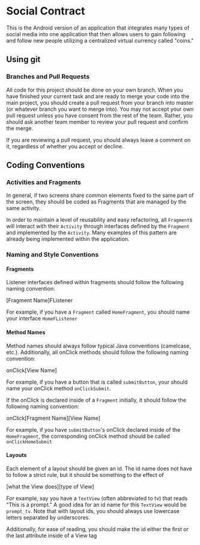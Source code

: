 # Social Contract

This is the Android version of an application that integrates 
many types of social media into one application that then
allows users to gain following and follow new people
utilizing a centralized virtual currency called "coins."

<h2>Using git</h2>
<h3>Branches and Pull Requests</h3>
All code for this project should be done on your own branch.
When you have finished your current task and are ready
to merge your code into the main project, you should create
a pull request from your branch into master (or whatever branch
you want to merge into).  You may not accept your own pull
request unless you have consent from the rest of the team.
Rather, you should ask another team member to review your pull
request and confirm the merge.  

If you are reviewing a pull request, you should always leave
a comment on it, regardless of whether you accept or decline.

<h2>Coding Conventions</h2>
<h3>Activities and Fragments</h3>
In general, if two screens share common elements fixed to the same
part of the screen, they should be coded as Fragments
that are managed by the same activity.

In order to maintain a level of reusability and easy refactoring,
all `Fragment`s will interact with their   `Activity` through
interfaces defined by the `Fragment` and implemented by the
`Activity`.  Many examples of this pattern are already being
implemented within the application.

<h3>Naming and Style Conventions</h3>
<h4>Fragments</h4>
Listener interfaces defined within fragments should follow the
following naming convention:

[Fragment Name]FListener

For example, if you have a `Fragment` called `HomeFragment`,
you should name your interface `HomeFListener`

<h4>Method Names</h4>
Method names should always follow typical Java conventions
(camelcase, etc.).  Additionally, all onClick methods
should follow the following naming convention:

onClick[View Name]

For example, if you have a button that is called `submitButton`,
your should name your onClick method `onClickSubmit`.

If the onClick is declared inside of a `Fragment` initially,
it should follow the following naming convention:

onClick[Fragment Name][View Name]

For example, if you have `submitButton`'s onClick declared
inside of the `HomeFragment`, the corresponding onClick
method should be called `onClickHomeSubmit`

<h4>Layouts</h4>
Each element of a layout should be given an id.  The id name
does not have to follow a strict rule, but it should be something
to the effect of

[what the View does][type of View]

For example, say you have a `TextView` (often abbreviated to tv)
that reads "This is a prompt."  A good idea for an id name
for this `TextView` would be `prompt_tv`.  Note that with
layout ids, you should always use lowercase letters separated by
underscores.

Additionally, for ease of reading, you should make the id
either the first or the last attribute inside of a View tag